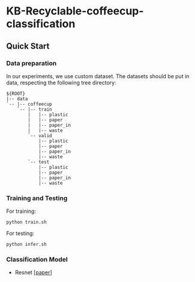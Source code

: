 # KB-Recyclable-coffeecup-classification

## Quick Start
### Data preparation
In our experiments, we use custom dataset. The datasets should be put in data, respecting the following tree directory:
```
${ROOT}
|-- data
`-- |-- coffeecup
    `-- |-- train
        |   |-- plastic
        |   |-- paper
        |   |-- paper_in
        |   |-- waste
        `-- valid
            |-- plastic
            |-- paper
            |-- paper_in
            |-- waste
        `-- test
            |-- plastic
            |-- paper
            |-- paper_in
            |-- waste
```
### Training and Testing
For training:
```
python train.sh
```
For testing:
```
python infer.sh
```
### Classification Model
 * Resnet [[paper](https://www.cv-foundation.org/openaccess/content_cvpr_2016/papers/He_Deep_Residual_Learning_CVPR_2016_paper.pdf)]

